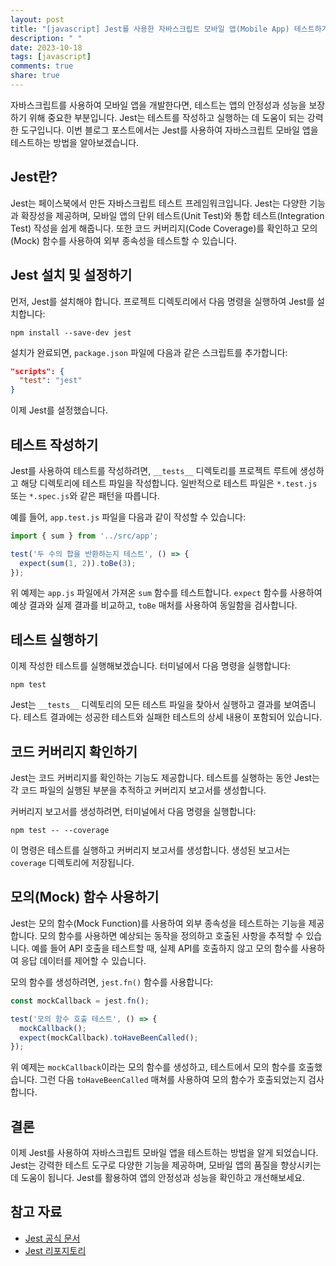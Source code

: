 ```yaml
---
layout: post
title: "[javascript] Jest를 사용한 자바스크립트 모바일 앱(Mobile App) 테스트하기"
description: " "
date: 2023-10-18
tags: [javascript]
comments: true
share: true
---
```


자바스크립트를 사용하여 모바일 앱을 개발한다면, 테스트는 앱의 안정성과 성능을 보장하기 위해 중요한 부분입니다. Jest는 테스트를 작성하고 실행하는 데 도움이 되는 강력한 도구입니다. 이번 블로그 포스트에서는 Jest를 사용하여 자바스크립트 모바일 앱을 테스트하는 방법을 알아보겠습니다.

## Jest란?

Jest는 페이스북에서 만든 자바스크립트 테스트 프레임워크입니다. Jest는 다양한 기능과 확장성을 제공하며, 모바일 앱의 단위 테스트(Unit Test)와 통합 테스트(Integration Test) 작성을 쉽게 해줍니다. 또한 코드 커버리지(Code Coverage)를 확인하고 모의(Mock) 함수를 사용하여 외부 종속성을 테스트할 수 있습니다.

## Jest 설치 및 설정하기

먼저, Jest를 설치해야 합니다. 프로젝트 디렉토리에서 다음 명령을 실행하여 Jest를 설치합니다:

```shell
npm install --save-dev jest
```

설치가 완료되면, `package.json` 파일에 다음과 같은 스크립트를 추가합니다:

```json
"scripts": {
  "test": "jest"
}
```

이제 Jest를 설정했습니다.

## 테스트 작성하기

Jest를 사용하여 테스트를 작성하려면, `__tests__` 디렉토리를 프로젝트 루트에 생성하고 해당 디렉토리에 테스트 파일을 작성합니다. 일반적으로 테스트 파일은 `*.test.js` 또는 `*.spec.js`와 같은 패턴을 따릅니다.

예를 들어, `app.test.js` 파일을 다음과 같이 작성할 수 있습니다:

```javascript
import { sum } from '../src/app';

test('두 수의 합을 반환하는지 테스트', () => {
  expect(sum(1, 2)).toBe(3);
});
```

위 예제는 `app.js` 파일에서 가져온 `sum` 함수를 테스트합니다. `expect` 함수를 사용하여 예상 결과와 실제 결과를 비교하고, `toBe` 매처를 사용하여 동일함을 검사합니다.

## 테스트 실행하기

이제 작성한 테스트를 실행해보겠습니다. 터미널에서 다음 명령을 실행합니다:

```shell
npm test
```

Jest는 `__tests__` 디렉토리의 모든 테스트 파일을 찾아서 실행하고 결과를 보여줍니다. 테스트 결과에는 성공한 테스트와 실패한 테스트의 상세 내용이 포함되어 있습니다.

## 코드 커버리지 확인하기

Jest는 코드 커버리지를 확인하는 기능도 제공합니다. 테스트를 실행하는 동안 Jest는 각 코드 파일의 실행된 부분을 추적하고 커버리지 보고서를 생성합니다.

커버리지 보고서를 생성하려면, 터미널에서 다음 명령을 실행합니다:

```shell
npm test -- --coverage
```

이 명령은 테스트를 실행하고 커버리지 보고서를 생성합니다. 생성된 보고서는 `coverage` 디렉토리에 저장됩니다.

## 모의(Mock) 함수 사용하기

Jest는 모의 함수(Mock Function)를 사용하여 외부 종속성을 테스트하는 기능을 제공합니다. 모의 함수를 사용하면 예상되는 동작을 정의하고 호출된 사항을 추적할 수 있습니다. 예를 들어 API 호출을 테스트할 때, 실제 API를 호출하지 않고 모의 함수를 사용하여 응답 데이터를 제어할 수 있습니다.

모의 함수를 생성하려면, `jest.fn()` 함수를 사용합니다:

```javascript
const mockCallback = jest.fn();

test('모의 함수 호출 테스트', () => {
  mockCallback();
  expect(mockCallback).toHaveBeenCalled();
});
```

위 예제는 `mockCallback`이라는 모의 함수를 생성하고, 테스트에서 모의 함수를 호출했습니다. 그런 다음 `toHaveBeenCalled` 매쳐를 사용하여 모의 함수가 호출되었는지 검사합니다.

## 결론

이제 Jest를 사용하여 자바스크립트 모바일 앱을 테스트하는 방법을 알게 되었습니다. Jest는 강력한 테스트 도구로 다양한 기능을 제공하며, 모바일 앱의 품질을 향상시키는 데 도움이 됩니다. Jest를 활용하여 앱의 안정성과 성능을 확인하고 개선해보세요.

## 참고 자료

- [Jest 공식 문서](https://jestjs.io/)
- [Jest 리포지토리](https://github.com/facebook/jest)